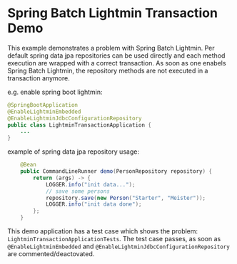 # Spring Batch Lightmin Transaction Demo

This example demonstrates a problem with Spring Batch Lightmin.
Per default spring data jpa repositories can be used directly and each method execution are wrapped with a correct transaction.
As soon as one enabels Spring Batch Lightmin, the repository methods are not executed in a transaction anymore.

e.g. enable spring boot lightmin:

```java
@SpringBootApplication
@EnableLightminEmbedded
@EnableLightminJdbcConfigurationRepository
public class LightminTransactionApplication {
    ...
}
```

example of spring data jpa repository usage:

```java
	@Bean
	public CommandLineRunner demo(PersonRepository repository) {
		return (args) -> {
			LOGGER.info("init data...");
			// save some persons
			repository.save(new Person("Starter", "Meister"));
			LOGGER.info("init data done");
		};
	}
```

This demo application has a test case which shows the problem: `LightminTransactionApplicationTests`. The test case passes, as soon as `@EnableLightminEmbedded` and `@EnableLightminJdbcConfigurationRepository` are commented/deactovated.
